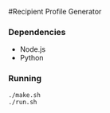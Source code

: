 #Recipient Profile Generator

### Dependencies

- Node.js
- Python

### Running

```sh
./make.sh
./run.sh
```
